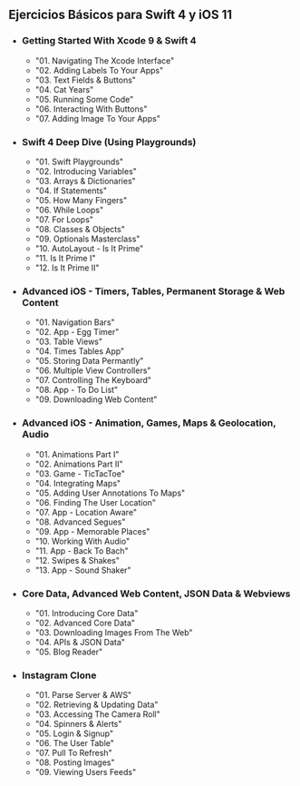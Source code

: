 ## Ejercicios Básicos para Swift 4 y iOS 11

- ### Getting Started With Xcode 9 & Swift 4
    - "01. Navigating The Xcode Interface"
    - "02. Adding Labels To Your Apps"
    - "03. Text Fields & Buttons"
    - "04. Cat Years"
    - "05. Running Some Code"
    - "06. Interacting With Buttons"
    - "07. Adding Image To Your Apps"

- ### Swift 4 Deep Dive (Using Playgrounds)
    - "01. Swift Playgrounds"
    - "02. Introducing Variables"
    - "03. Arrays & Dictionaries"
    - "04. If Statements"
    - "05. How Many Fingers"
    - "06. While Loops"
    - "07. For Loops"
    - "08. Classes & Objects"
    - "09. Optionals Masterclass"
    - "10. AutoLayout - Is It Prime"
    - "11. Is It Prime I"
    - "12. Is It Prime II"

- ### Advanced iOS - Timers, Tables, Permanent Storage & Web Content
    - "01. Navigation Bars"
    - "02. App - Egg Timer"
    - "03. Table Views"
    - "04. Times Tables App"
    - "05. Storing Data Permantly"
    - "06. Multiple View Controllers"
    - "07. Controlling The Keyboard"
    - "08. App - To Do List"
    - "09. Downloading Web Content"

- ### Advanced iOS - Animation, Games, Maps & Geolocation, Audio
    - "01. Animations Part I"
    - "02. Animations Part II"
    - "03. Game - TicTacToe"
    - "04. Integrating Maps"
    - "05. Adding User Annotations To Maps"
    - "06. Finding The User Location"
    - "07. App - Location Aware"
    - "08. Advanced Segues"
    - "09. App - Memorable Places"
    - "10. Working With Audio"
    - "11. App - Back To Bach"
    - "12. Swipes & Shakes"
    - "13. App - Sound Shaker"

- ### Core Data, Advanced Web Content, JSON Data & Webviews
    - "01. Introducing Core Data"
    - "02. Advanced Core Data"
    - "03. Downloading Images From The Web"
    - "04. APIs & JSON Data"
    - "05. Blog Reader"

- ### Instagram Clone
    - "01. Parse Server & AWS"
    - "02. Retrieving & Updating Data"
    - "03. Accessing The Camera Roll"
    - "04. Spinners & Alerts"
    - "05. Login & Signup"
    - "06. The User Table"
    - "07. Pull To Refresh"
    - "08. Posting Images"
    - "09. Viewing Users Feeds"
